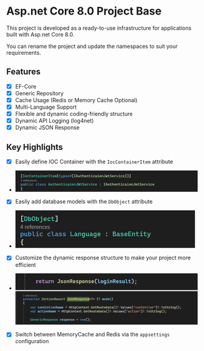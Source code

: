 # Asp.net Core 8.0 Project Base

This project is developed as a ready-to-use infrastructure for applications built with Asp.net Core 8.0.

You can rename the project and update the namespaces to suit your requirements.

## Features

- [x] EF-Core
- [x] Generic Repository
- [x] Cache Usage (Redis or Memory Cache Optional)
- [x] Multi-Language Support
- [x] Flexible and dynamic coding-friendly structure
- [x] Dynamic API Logging (log4net)
- [x] Dynamic JSON Response

## Key Highlights

- [x] Easily define IOC Container with the `IocContainerItem` attribute
- ![IocContainerItem](Assets/1.png)

- [x] Easily add database models with the `DbObject` attribute
- ![DbObject](Assets/2.png)

- [x] Customize the dynamic response structure to make your project more efficient
- ![JsonResponse](Assets/3.png) ![JsonResponse](Assets/4.png)

- [x] Switch between MemoryCache and Redis via the `appsettings` configuration
